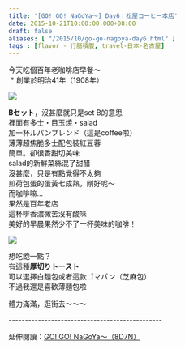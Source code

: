 ```yaml
---
title: '[GO! GO! NaGoYa～] Day6：松屋コーヒー本店'
date: 2015-10-21T10:00:00.000+08:00
draft: false
aliases: [ "/2015/10/go-go-nagoya-day6.html" ]
tags : [flavor - 行膳積腹, travel-日本-名古屋]
---
```


今天吃個百年老咖啡店早餐～  
 \* 創業於明治41年（1908年）  

![](/images/nagoya6a.jpg)

**Bセット**，沒甚麼就只是set B的意思   
裡面有多士・目玉焼・salad  
加一杯ルパンブレンド（這是coffee啦）  
薄薄超焦脆多士配包裝紅豆蓉  
簡單。卻很香甜切美味  
salad的新鮮菜絲混了甜醋  
沒甚麼，只是有點覺得不太夠  
煎荷包蛋的蛋黃七成熟，剛好呢～  
而咖啡嘛...  
果然是百年老店  
這杯啡香濃微苦沒有酸味  
美好的早晨果然少不了一杯美味的咖啡！  

![](/images/nagoya6a1.jpg)

想吃飽一點？  
有這種**厚切りトースト**  
可以選擇白麵包或者這款ゴマパン（芝麻包）  
不過我還是喜歡薄麵包啦  
  
體力滿滿，逛街去～～～  
  
\-----------------------------------------------  
  
延伸閱讀：[GO! GO! NaGoYa～（8D7N）](https://hidie.net/nagoya8d7n/)

